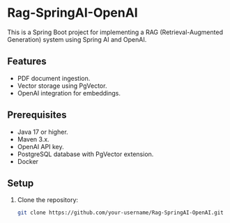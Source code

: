 # Rag-SpringAI-OpenAI

This is a Spring Boot project for implementing a RAG (Retrieval-Augmented Generation) system using Spring AI and OpenAI.

## Features
- PDF document ingestion.
- Vector storage using PgVector.
- OpenAI integration for embeddings.

## Prerequisites
- Java 17 or higher.
- Maven 3.x.
- OpenAI API key.
- PostgreSQL database with PgVector extension.
- Docker

## Setup
1. Clone the repository:
   ```bash
   git clone https://github.com/your-username/Rag-SpringAI-OpenAI.git
